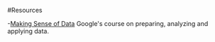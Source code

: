 #Resources

-[Making Sense of Data](https://datasense.withgoogle.com/course) Google's course on preparing, analyzing and applying data.
